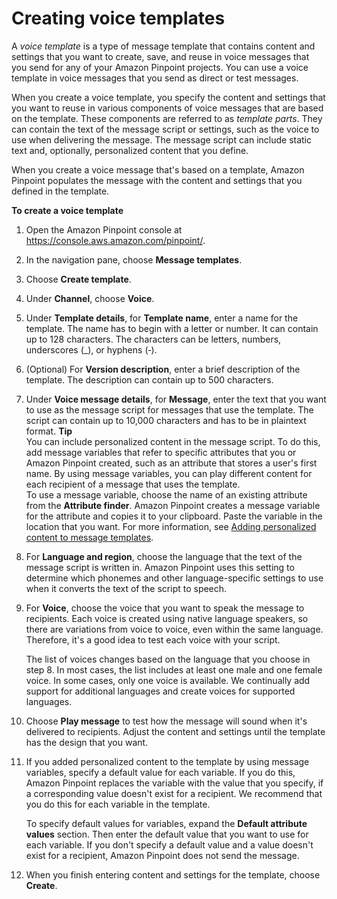 # Creating voice templates<a name="message-templates-creating-voice"></a>

A *voice template* is a type of message template that contains content and settings that you want to create, save, and reuse in voice messages that you send for any of your Amazon Pinpoint projects\. You can use a voice template in voice messages that you send as direct or test messages\.

When you create a voice template, you specify the content and settings that you want to reuse in various components of voice messages that are based on the template\. These components are referred to as *template parts*\. They can contain the text of the message script or settings, such as the voice to use when delivering the message\. The message script can include static text and, optionally, personalized content that you define\.

When you create a voice message that's based on a template, Amazon Pinpoint populates the message with the content and settings that you defined in the template\.

**To create a voice template**

1. Open the Amazon Pinpoint console at [https://console\.aws\.amazon\.com/pinpoint/](https://console.aws.amazon.com/pinpoint/)\.

1. In the navigation pane, choose **Message templates**\.

1. Choose **Create template**\.

1. Under **Channel**, choose **Voice**\.

1. Under **Template details**, for **Template name**, enter a name for the template\. The name has to begin with a letter or number\. It can contain up to 128 characters\. The characters can be letters, numbers, underscores \(\_\), or hyphens \(‐\)\.

1. \(Optional\) For **Version description**, enter a brief description of the template\. The description can contain up to 500 characters\.

1. Under **Voice message details**, for **Message**, enter the text that you want to use as the message script for messages that use the template\. The script can contain up to 10,000 characters and has to be in plaintext format\.
**Tip**  
You can include personalized content in the message script\. To do this, add message variables that refer to specific attributes that you or Amazon Pinpoint created, such as an attribute that stores a user's first name\. By using message variables, you can play different content for each recipient of a message that uses the template\.   
To use a message variable, choose the name of an existing attribute from the **Attribute finder**\. Amazon Pinpoint creates a message variable for the attribute and copies it to your clipboard\. Paste the variable in the location that you want\. For more information, see [Adding personalized content to message templates](message-templates-personalizing.md)\.

1. For **Language and region**, choose the language that the text of the message script is written in\. Amazon Pinpoint uses this setting to determine which phonemes and other language\-specific settings to use when it converts the text of the script to speech\.

1. For **Voice**, choose the voice that you want to speak the message to recipients\. Each voice is created using native language speakers, so there are variations from voice to voice, even within the same language\. Therefore, it's a good idea to test each voice with your script\.

   The list of voices changes based on the language that you choose in step 8\. In most cases, the list includes at least one male and one female voice\. In some cases, only one voice is available\. We continually add support for additional languages and create voices for supported languages\.

1. Choose **Play message** to test how the message will sound when it's delivered to recipients\. Adjust the content and settings until the template has the design that you want\.

1. If you added personalized content to the template by using message variables, specify a default value for each variable\. If you do this, Amazon Pinpoint replaces the variable with the value that you specify, if a corresponding value doesn't exist for a recipient\. We recommend that you do this for each variable in the template\.

   To specify default values for variables, expand the **Default attribute values** section\. Then enter the default value that you want to use for each variable\. If you don't specify a default value and a value doesn't exist for a recipient, Amazon Pinpoint does not send the message\.

1. When you finish entering content and settings for the template, choose **Create**\.